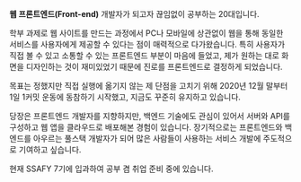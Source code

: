 **웹 프론트엔드(Front-end)** 개발자가 되고자 끊임없이 공부하는 20대입니다.


학부 과제로 웹 사이트를 만드는 과정에서 PC나 모바일에 상관없이 웹을 통해 동일한 서비스를 사용자에게 제공할 수 있다는 점이 매력적으로 다가왔습니다. 특히 사용자가 직접 볼 수 있고 소통할 수 있는 프론트엔드 부분이 마음에 들었고, 제가 원하는 대로 화면을 디자인하는 것이 재미있었기 때문에 진로를 프론트엔드로 결정하게 되었습니다.


목표는 정했지만 직접 실행에 옮기지 않는 제 단점을 고치기 위해 2020년 12월 말부터 1일 1커밋 운동에 동참하기 시작했고, 지금도 꾸준히 유지하고 있습니다.


당장은 프론트엔드 개발자를 지향하지만, 백엔드 기술에도 관심이 있어서 서버와 API를 구성하고 웹 앱을 클라우드로 배포해본 경험이 있습니다. 장기적으로는 프론트엔드와 백엔드를 아우르는 풀스택 개발자가 되어 많은 사람들이 사용하는 서비스 개발에 주도적으로 기여하고 싶습니다.

현재 SSAFY 7기에 입과하여 공부 겸 취업 준비 중에 있습니다.

